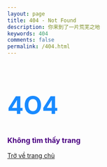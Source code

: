 ```yaml
---
layout: page
title: 404 - Not Found
description: 你来到了一片荒芜之地
keywords: 404
comments: false
permalink: /404.html
---
```

<div class="text-center">
  <h1 style="color: #198AFF; font-size: 55px">4O4</h1>
  <p class="lead"></p><h3 style="color: #4B0082; front-size: 20px">Không tìm thấy trang</h3>
  <a class="btn btn-primary" href="{{site.url}}{{site.baseurl}}"> Trở về trang chủ </a>
</div>
